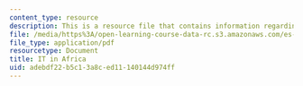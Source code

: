 ```yaml
---
content_type: resource
description: This is a resource file that contains information regarding IT in africa.
file: /media/https%3A/open-learning-course-data-rc.s3.amazonaws.com/es-259-information-and-communication-technology-in-africa-spring-2006/adebdf22b5c13a8ced11140144d974ff_MITES_259S06_maltes_2.pdf
file_type: application/pdf
resourcetype: Document
title: IT in Africa
uid: adebdf22-b5c1-3a8c-ed11-140144d974ff
---
```

